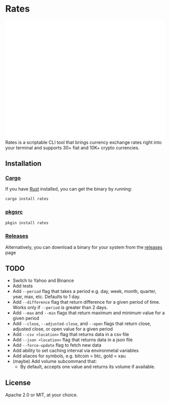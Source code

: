 # Rates
![Usage example](images/example.svg)
Rates is a scriptable CLI tool that brings currency exchange rates right into your terminal and supports 30+ fiat and 10K+ crypto currencies.

## Installation
### [Cargo](https://crates.io/crates/rates)
If you have [Rust](https://rustup.rs/) installed, you can get the binary by
running:
```sh
cargo install rates
```

### [pkgsrc](https://pkgsrc.se/finance/rates)
```sh
pkgin install rates
```

### [Releases](https://github.com/lunush/rates/releases)
Alternatively, you can download a binary for your system from the
[releases](https://github.com/lunush/rates/releases) page

## TODO
* Switch to Yahoo and Binance
* Add tests
* Add `--period` flag that takes a period e.g. day, week, month, quarter, year, max, etc. Defaults to 1 day.
* Add `--difference` flag that return difference for a given period of time. Works only if `--period` is greater than 2 days.
* Add `--max` and `--min` flags that return maximum and minimum value for a given period
* Add `--close`, `--adjusted-close`, and `--open` flags that return close, adjusted close, or open value for a given period
* Add `--csv <location>` flag that returns data in a csv file
* Add `--json <location>` flag that returns data in a json file
* Add `--force-update` flag to fetch new data
* Add ability to set caching interval via environmetal variables
* Add aliaces for symbols, e.g. bitcoin = btc, gold = xau
* (maybe) Add volume subcommand that:
  - By default, accepts one value and returns its volume if available.

## License
Apache 2.0 or MIT, at your choice.
